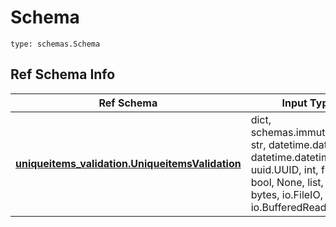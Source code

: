 # Schema
```
type: schemas.Schema
```

## Ref Schema Info
Ref Schema | Input Type | Output Type
---------- | ---------- | -----------
[**uniqueitems_validation.UniqueitemsValidation**](../../../../../../components/schema/uniqueitems_validation.md) | dict, schemas.immutabledict, str, datetime.date, datetime.datetime, uuid.UUID, int, float, bool, None, list, tuple, bytes, io.FileIO, io.BufferedReader | schemas.immutabledict, str, float, int, bool, None, tuple, bytes, io.FileIO
